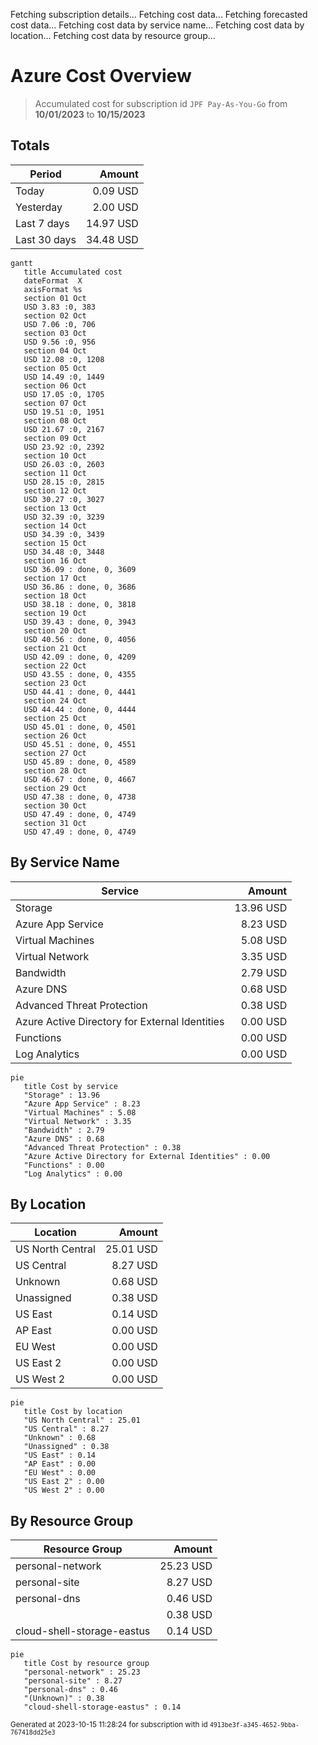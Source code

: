 Fetching subscription details...
Fetching cost data...
Fetching forecasted cost data...
Fetching cost data by service name...
Fetching cost data by location...
Fetching cost data by resource group...
# Azure Cost Overview

> Accumulated cost for subscription id `JPF Pay-As-You-Go` from **10/01/2023** to **10/15/2023**

## Totals

|Period|Amount|
|---|---:|
|Today|0.09 USD|
|Yesterday|2.00 USD|
|Last 7 days|14.97 USD|
|Last 30 days|34.48 USD|

```mermaid
gantt
   title Accumulated cost
   dateFormat  X
   axisFormat %s
   section 01 Oct
   USD 3.83 :0, 383
   section 02 Oct
   USD 7.06 :0, 706
   section 03 Oct
   USD 9.56 :0, 956
   section 04 Oct
   USD 12.08 :0, 1208
   section 05 Oct
   USD 14.49 :0, 1449
   section 06 Oct
   USD 17.05 :0, 1705
   section 07 Oct
   USD 19.51 :0, 1951
   section 08 Oct
   USD 21.67 :0, 2167
   section 09 Oct
   USD 23.92 :0, 2392
   section 10 Oct
   USD 26.03 :0, 2603
   section 11 Oct
   USD 28.15 :0, 2815
   section 12 Oct
   USD 30.27 :0, 3027
   section 13 Oct
   USD 32.39 :0, 3239
   section 14 Oct
   USD 34.39 :0, 3439
   section 15 Oct
   USD 34.48 :0, 3448
   section 16 Oct
   USD 36.09 : done, 0, 3609
   section 17 Oct
   USD 36.86 : done, 0, 3686
   section 18 Oct
   USD 38.18 : done, 0, 3818
   section 19 Oct
   USD 39.43 : done, 0, 3943
   section 20 Oct
   USD 40.56 : done, 0, 4056
   section 21 Oct
   USD 42.09 : done, 0, 4209
   section 22 Oct
   USD 43.55 : done, 0, 4355
   section 23 Oct
   USD 44.41 : done, 0, 4441
   section 24 Oct
   USD 44.44 : done, 0, 4444
   section 25 Oct
   USD 45.01 : done, 0, 4501
   section 26 Oct
   USD 45.51 : done, 0, 4551
   section 27 Oct
   USD 45.89 : done, 0, 4589
   section 28 Oct
   USD 46.67 : done, 0, 4667
   section 29 Oct
   USD 47.38 : done, 0, 4738
   section 30 Oct
   USD 47.49 : done, 0, 4749
   section 31 Oct
   USD 47.49 : done, 0, 4749
```

## By Service Name

|Service|Amount|
|---|---:|
|Storage|13.96 USD|
|Azure App Service|8.23 USD|
|Virtual Machines|5.08 USD|
|Virtual Network|3.35 USD|
|Bandwidth|2.79 USD|
|Azure DNS|0.68 USD|
|Advanced Threat Protection|0.38 USD|
|Azure Active Directory for External Identities|0.00 USD|
|Functions|0.00 USD|
|Log Analytics|0.00 USD|

```mermaid
pie
   title Cost by service
   "Storage" : 13.96
   "Azure App Service" : 8.23
   "Virtual Machines" : 5.08
   "Virtual Network" : 3.35
   "Bandwidth" : 2.79
   "Azure DNS" : 0.68
   "Advanced Threat Protection" : 0.38
   "Azure Active Directory for External Identities" : 0.00
   "Functions" : 0.00
   "Log Analytics" : 0.00
```

## By Location

|Location|Amount|
|---|---:|
|US North Central|25.01 USD|
|US Central|8.27 USD|
|Unknown|0.68 USD|
|Unassigned|0.38 USD|
|US East|0.14 USD|
|AP East|0.00 USD|
|EU West|0.00 USD|
|US East 2|0.00 USD|
|US West 2|0.00 USD|

```mermaid
pie
   title Cost by location
   "US North Central" : 25.01
   "US Central" : 8.27
   "Unknown" : 0.68
   "Unassigned" : 0.38
   "US East" : 0.14
   "AP East" : 0.00
   "EU West" : 0.00
   "US East 2" : 0.00
   "US West 2" : 0.00
```

## By Resource Group

|Resource Group|Amount|
|---|---:|
|personal-network|25.23 USD|
|personal-site|8.27 USD|
|personal-dns|0.46 USD|
||0.38 USD|
|cloud-shell-storage-eastus|0.14 USD|

```mermaid
pie
   title Cost by resource group
   "personal-network" : 25.23
   "personal-site" : 8.27
   "personal-dns" : 0.46
   "(Unknown)" : 0.38
   "cloud-shell-storage-eastus" : 0.14
```

<sup>Generated at 2023-10-15 11:28:24 for subscription with id `4913be3f-a345-4652-9bba-767418dd25e3`</sup>
